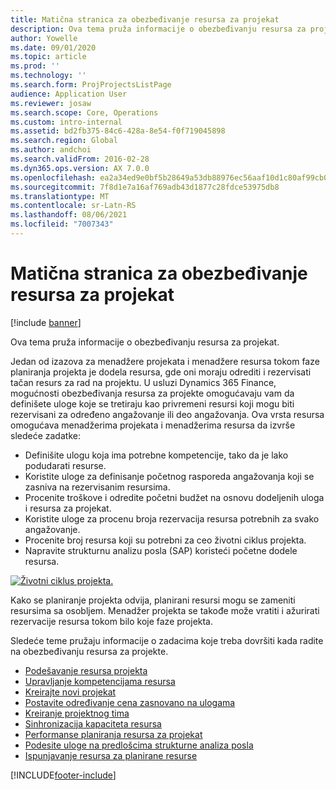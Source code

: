 ```yaml
---
title: Matična stranica za obezbeđivanje resursa za projekat
description: Ova tema pruža informacije o obezbeđivanju resursa za projekat.
author: Yowelle
ms.date: 09/01/2020
ms.topic: article
ms.prod: ''
ms.technology: ''
ms.search.form: ProjProjectsListPage
audience: Application User
ms.reviewer: josaw
ms.search.scope: Core, Operations
ms.custom: intro-internal
ms.assetid: bd2fb375-84c6-428a-8e54-f0f719045898
ms.search.region: Global
ms.author: andchoi
ms.search.validFrom: 2016-02-28
ms.dyn365.ops.version: AX 7.0.0
ms.openlocfilehash: ea2a34ed9e0bf5b28649a53db88976ec56aaf10d1c80af99cb0856250873a2ab
ms.sourcegitcommit: 7f8d1e7a16af769adb43d1877c28fdce53975db8
ms.translationtype: MT
ms.contentlocale: sr-Latn-RS
ms.lasthandoff: 08/06/2021
ms.locfileid: "7007343"
---
```

# <a name="project-resourcing-home-page"></a>Matična stranica za obezbeđivanje resursa za projekat

[!include [banner](../includes/banner.md)]

Ova tema pruža informacije o obezbeđivanju resursa za projekat.

Jedan od izazova za menadžere projekata i menadžere resursa tokom faze planiranja projekta je dodela resursa, gde oni moraju odrediti i rezervisati tačan resurs za rad na projektu. U usluzi Dynamics 365 Finance, mogućnosti obezbeđivanja resursa za projekte omogućavaju vam da definišete uloge koje se tretiraju kao privremeni resursi koji mogu biti rezervisani za određeno angažovanje ili deo angažovanja. Ova vrsta resursa omogućava menadžerima projekata i menadžerima resursa da izvrše sledeće zadatke:

- Definišite ulogu koja ima potrebne kompetencije, tako da je lako podudarati resurse.
- Koristite uloge za definisanje početnog rasporeda angažovanja koji se zasniva na rezervisanim resursima.
- Procenite troškove i odredite početni budžet na osnovu dodeljenih uloga i resursa za projekat.
- Koristite uloge za procenu broja rezervacija resursa potrebnih za svako angažovanje.
- Procenite broj resursa koji su potrebni za ceo životni ciklus projekta.
- Napravite strukturnu analizu posla (SAP) koristeći početne dodele resursa.

[![Životni ciklus projekta.](./media/projectresourcing02-1024x812.jpg)](./media/projectresourcing02.jpg)

Kako se planiranje projekta odvija, planirani resursi mogu se zameniti resursima sa osobljem. Menadžer projekta se takođe može vratiti i ažurirati rezervacije resursa tokom bilo koje faze projekta.

Sledeće teme pružaju informacije o zadacima koje treba dovršiti kada radite na obezbeđivanju resursa za projekte.

- [Podešavanje resursa projekta](set-up-project-resources.md)
- [Upravljanje kompetencijama resursa](manage-resource-competencies.md)
- [Kreirajte novi projekat](create-new-project.md)
- [Postavite određivanje cena zasnovano na ulogama](set-up-role-based-pricing.md)
- [Kreiranje projektnog tima](create-project-team.md)
- [Sinhronizacija kapaciteta resursa](synchronize-resource-capacity.md)
- [Performanse planiranja resursa za projekat](project-scheduling-performance.md)
- [Podesite uloge na predlošcima strukturne analiza posla](set-up-roles-wbs-template.md)
- [Ispunjavanje resursa za planirane resurse](resource-fulfillment-planned-resources.md)


[!INCLUDE[footer-include](../includes/footer-banner.md)]